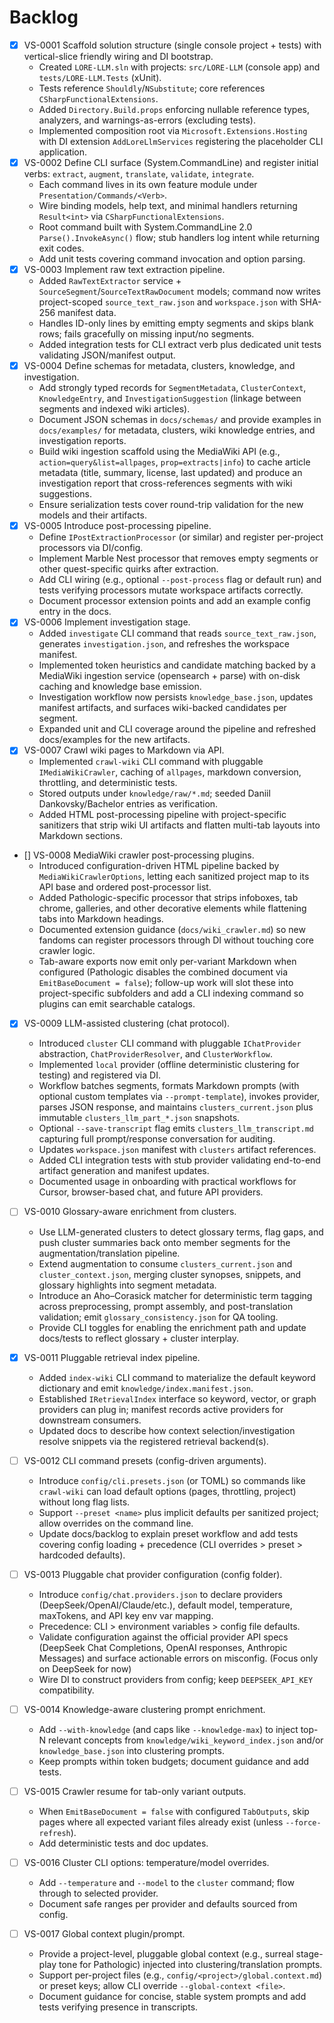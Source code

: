 # Backlog

- [x] VS-0001 Scaffold solution structure (single console project + tests) with vertical-slice friendly wiring and DI bootstrap.
  - Created `LORE-LLM.sln` with projects: `src/LORE-LLM` (console app) and `tests/LORE-LLM.Tests` (xUnit).
  - Tests reference `Shouldly`/`NSubstitute`; core references `CSharpFunctionalExtensions`.
  - Added `Directory.Build.props` enforcing nullable reference types, analyzers, and warnings-as-errors (excluding tests).
  - Implemented composition root via `Microsoft.Extensions.Hosting` with DI extension `AddLoreLlmServices` registering the placeholder CLI application.
- [x] VS-0002 Define CLI surface (System.CommandLine) and register initial verbs: `extract`, `augment`, `translate`, `validate`, `integrate`.
  - Each command lives in its own feature module under `Presentation/Commands/<Verb>`.
  - Wire binding models, help text, and minimal handlers returning `Result<int>` via `CSharpFunctionalExtensions`.
  - Root command built with System.CommandLine 2.0 `Parse().InvokeAsync()` flow; stub handlers log intent while returning exit codes.
  - Add unit tests covering command invocation and option parsing.
- [x] VS-0003 Implement raw text extraction pipeline.
  - Added `RawTextExtractor` service + `SourceSegment`/`SourceTextRawDocument` models; command now writes project-scoped `source_text_raw.json` and `workspace.json` with SHA-256 manifest data.
  - Handles ID-only lines by emitting empty segments and skips blank rows; fails gracefully on missing input/no segments.
  - Added integration tests for CLI extract verb plus dedicated unit tests validating JSON/manifest output.
- [x] VS-0004 Define schemas for metadata, clusters, knowledge, and investigation.
  - Add strongly typed records for `SegmentMetadata`, `ClusterContext`, `KnowledgeEntry`, and `InvestigationSuggestion` (linkage between segments and indexed wiki articles).
  - Document JSON schemas in `docs/schemas/` and provide examples in `docs/examples/` for metadata, clusters, wiki knowledge entries, and investigation reports.
  - Build wiki ingestion scaffold using the MediaWiki API (e.g., `action=query&list=allpages`, `prop=extracts|info`) to cache article metadata (title, summary, license, last updated) and produce an investigation report that cross-references segments with wiki suggestions.
  - Ensure serialization tests cover round-trip validation for the new models and their artifacts.
- [x] VS-0005 Introduce post-processing pipeline.
  - Define `IPostExtractionProcessor` (or similar) and register per-project processors via DI/config.
  - Implement Marble Nest processor that removes empty segments or other quest-specific quirks after extraction.
  - Add CLI wiring (e.g., optional `--post-process` flag or default run) and tests verifying processors mutate workspace artifacts correctly.
  - Document processor extension points and add an example config entry in the docs.
- [x] VS-0006 Implement investigation stage.
  - Added `investigate` CLI command that reads `source_text_raw.json`, generates `investigation.json`, and refreshes the workspace manifest.
  - Implemented token heuristics and candidate matching backed by a MediaWiki ingestion service (opensearch + parse) with on-disk caching and knowledge base emission.
  - Investigation workflow now persists `knowledge_base.json`, updates manifest artifacts, and surfaces wiki-backed candidates per segment.
  - Expanded unit and CLI coverage around the pipeline and refreshed docs/examples for the new artifacts.
- [x] VS-0007 Crawl wiki pages to Markdown via API.
  - Implemented `crawl-wiki` CLI command with pluggable `IMediaWikiCrawler`, caching of `allpages`, markdown conversion, throttling, and deterministic tests.
  - Stored outputs under `knowledge/raw/*.md`; seeded Daniil Dankovsky/Bachelor entries as verification.
  - Added HTML post-processing pipeline with project-specific sanitizers that strip wiki UI artifacts and flatten multi-tab layouts into Markdown sections.
- [] VS-0008 MediaWiki crawler post-processing plugins.
  - Introduced configuration-driven HTML pipeline backed by `MediaWikiCrawlerOptions`, letting each sanitized project map to its API base and ordered post-processor list.
  - Added Pathologic-specific processor that strips infoboxes, tab chrome, galleries, and other decorative elements while flattening tabs into Markdown headings.
  - Documented extension guidance (`docs/wiki_crawler.md`) so new fandoms can register processors through DI without touching core crawler logic.
  - Tab-aware exports now emit only per-variant Markdown when configured (Pathologic disables the combined document via `EmitBaseDocument = false`); follow-up work will slot these into project-specific subfolders and add a CLI indexing command so plugins can emit searchable catalogs.
- [x] VS-0009 LLM-assisted clustering (chat protocol).
  - Introduced `cluster` CLI command with pluggable `IChatProvider` abstraction, `ChatProviderResolver`, and `ClusterWorkflow`.
  - Implemented `local` provider (offline deterministic clustering for testing) and registered via DI.
  - Workflow batches segments, formats Markdown prompts (with optional custom templates via `--prompt-template`), invokes provider, parses JSON response, and maintains `clusters_current.json` plus immutable `clusters_llm_part_*.json` snapshots.
  - Optional `--save-transcript` flag emits `clusters_llm_transcript.md` capturing full prompt/response conversation for auditing.
  - Updates `workspace.json` manifest with `clusters` artifact references.
  - Added CLI integration tests with stub provider validating end-to-end artifact generation and manifest updates.
  - Documented usage in onboarding with practical workflows for Cursor, browser-based chat, and future API providers.
- [ ] VS-0010 Glossary-aware enrichment from clusters.
  - Use LLM-generated clusters to detect glossary terms, flag gaps, and push cluster summaries back onto member segments for the augmentation/translation pipeline.
  - Extend augmentation to consume `clusters_current.json` and `cluster_context.json`, merging cluster synopses, snippets, and glossary highlights into segment metadata.
  - Introduce an Aho–Corasick matcher for deterministic term tagging across preprocessing, prompt assembly, and post-translation validation; emit `glossary_consistency.json` for QA tooling.
  - Provide CLI toggles for enabling the enrichment path and update docs/tests to reflect glossary + cluster interplay.

- [x] VS-0011 Pluggable retrieval index pipeline.
  - Added `index-wiki` CLI command to materialize the default keyword dictionary and emit `knowledge/index.manifest.json`.
  - Established `IRetrievalIndex` interface so keyword, vector, or graph providers can plug in; manifest records active providers for downstream consumers.
  - Updated docs to describe how context selection/investigation resolve snippets via the registered retrieval backend(s).

- [ ] VS-0012 CLI command presets (config-driven arguments).
  - Introduce `config/cli.presets.json` (or TOML) so commands like `crawl-wiki` can load default options (pages, throttling, project) without long flag lists.
  - Support `--preset <name>` plus implicit defaults per sanitized project; allow overrides on the command line.
  - Update docs/backlog to explain preset workflow and add tests covering config loading + precedence (CLI overrides > preset > hardcoded defaults).

- [ ] VS-0013 Pluggable chat provider configuration (config folder).
  - Introduce `config/chat.providers.json` to declare providers (DeepSeek/OpenAI/Claude/etc.), default model, temperature, maxTokens, and API key env var mapping.
  - Precedence: CLI > environment variables > config file defaults.
  - Validate configuration against the official provider API specs (DeepSeek Chat Completions, OpenAI responses, Anthropic Messages) and surface actionable errors on misconfig. (Focus only on DeepSeek for now)
  - Wire DI to construct providers from config; keep `DEEPSEEK_API_KEY` compatibility.

- [ ] VS-0014 Knowledge-aware clustering prompt enrichment.
  - Add `--with-knowledge` (and caps like `--knowledge-max`) to inject top-N relevant concepts from `knowledge/wiki_keyword_index.json` and/or `knowledge_base.json` into clustering prompts.
  - Keep prompts within token budgets; document guidance and add tests.

- [ ] VS-0015 Crawler resume for tab-only variant outputs.
  - When `EmitBaseDocument = false` with configured `TabOutputs`, skip pages where all expected variant files already exist (unless `--force-refresh`).
  - Add deterministic tests and doc updates.

- [ ] VS-0016 Cluster CLI options: temperature/model overrides.
  - Add `--temperature` and `--model` to the `cluster` command; flow through to selected provider.
  - Document safe ranges per provider and defaults sourced from config.

- [ ] VS-0017 Global context plugin/prompt.
  - Provide a project-level, pluggable global context (e.g., surreal stage-play tone for Pathologic) injected into clustering/translation prompts.
  - Support per-project files (e.g., `config/<project>/global.context.md`) or preset keys; allow CLI override `--global-context <file>`.
  - Document guidance for concise, stable system prompts and add tests verifying presence in transcripts.


